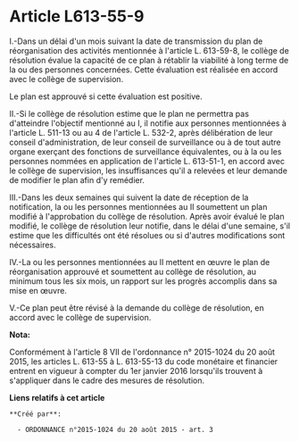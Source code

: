 # Article L613-55-9

I.-Dans un délai d'un mois suivant la date de transmission du plan de réorganisation des activités mentionnée à l'article L.
613-59-8, le collège de résolution évalue la capacité de ce plan à rétablir la viabilité à long terme de la ou des personnes
concernées. Cette évaluation est réalisée en accord avec le collège de supervision. 

Le plan est approuvé si cette évaluation est positive. 

II.-Si le collège de résolution estime que le plan ne permettra pas d'atteindre l'objectif mentionné au I, il notifie aux
personnes mentionnées à l'article L. 511-13 ou au 4 de l'article L. 532-2, après délibération de leur conseil
d'administration, de leur conseil de surveillance ou à de tout autre organe exerçant des fonctions de surveillance
équivalentes, ou à la ou les personnes nommées en application de l'article L. 613-51-1, en accord avec le collège de
supervision, les insuffisances qu'il a relevées et leur demande de modifier le plan afin d'y remédier. 

III.-Dans les deux semaines qui suivent la date de réception de la notification, la ou les personnes mentionnées au II
soumettent un plan modifié à l'approbation du collège de résolution. Après avoir évalué le plan modifié, le collège de
résolution leur notifie, dans le délai d'une semaine, s'il estime que les difficultés ont été résolues ou si d'autres
modifications sont nécessaires. 

IV.-La ou les personnes mentionnées au II mettent en œuvre le plan de réorganisation approuvé et soumettent au collège de
résolution, au minimum tous les six mois, un rapport sur les progrès accomplis dans sa mise en œuvre. 

V.-Ce plan peut être révisé à la demande du collège de résolution, en accord avec le collège de supervision.

**Nota:**

Conformément à l'article 8 VII de l'ordonnance n° 2015-1024 du 20 août 2015, les articles L. 613-55 à L. 613-55-13 du code
monétaire et financier entrent en vigueur à compter du 1er janvier 2016 lorsqu'ils trouvent à s'appliquer dans le cadre des
mesures de résolution.

**Liens relatifs à cet article**

	**Créé par**:

	  - ORDONNANCE n°2015-1024 du 20 août 2015 - art. 3
